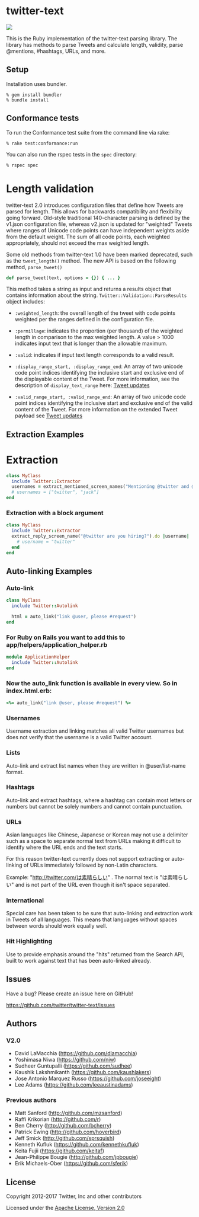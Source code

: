 # twitter-text

![](https://img.shields.io/gem/v/twitter-text.svg)

This is the Ruby implementation of the twitter-text parsing
library. The library has methods to parse Tweets and calculate length,
validity, parse @mentions, #hashtags, URLs, and more.

## Setup

Installation uses bundler.

```
% gem install bundler
% bundle install
```

## Conformance tests

To run the Conformance test suite from the command line via rake:

```
% rake test:conformance:run
```

You can also run the rspec tests in the `spec` directory:

```
% rspec spec
```

# Length validation

twitter-text 2.0 introduces configuration files that define how Tweets
are parsed for length. This allows for backwards compatibility and
flexibility going forward. Old-style traditional 140-character parsing
is defined by the v1.json configuration file, whereas v2.json is
updated for "weighted" Tweets where ranges of Unicode code points can
have independent weights aside from the default weight. The sum of all
code points, each weighted appropriately, should not exceed the max
weighted length.

Some old methods from twitter-text 1.0 have been marked deprecated,
such as the `tweet_length()` method. The new API is based on the
following method, `parse_tweet()`

```ruby
def parse_tweet(text, options = {}) { ... }
```

This method takes a string as input and returns a results object that
contains information about the
string. `Twitter::Validation::ParseResults` object includes:

* `:weighted_length`: the overall length of the tweet with code points
weighted per the ranges defined in the configuration file.

* `:permillage`: indicates the proportion (per thousand) of the weighted
length in comparison to the max weighted length. A value > 1000
indicates input text that is longer than the allowable maximum.

* `:valid`: indicates if input text length corresponds to a valid
result.

* `:display_range_start, :display_range_end`: An array of two unicode code point
indices identifying the inclusive start and exclusive end of the
displayable content of the Tweet. For more information, see
the description of `display_text_range` here:
[Tweet updates](https://developer.twitter.com/en/docs/tweets/tweet-updates)

* `:valid_range_start, :valid_range_end`: An array of two unicode code point
indices identifying the inclusive start and exclusive end of the valid
content of the Tweet. For more information on the extended Tweet
payload see [Tweet updates](https://developer.twitter.com/en/docs/tweets/tweet-updates)

## Extraction Examples

# Extraction
```ruby
class MyClass
  include Twitter::Extractor
  usernames = extract_mentioned_screen_names("Mentioning @twitter and @jack")
  # usernames = ["twitter", "jack"]
end
```

### Extraction with a block argument

```ruby
class MyClass
  include Twitter::Extractor
  extract_reply_screen_name("@twitter are you hiring?").do |username|
    # username = "twitter"
  end
end
```

## Auto-linking Examples

### Auto-link

```ruby
class MyClass
  include Twitter::Autolink

  html = auto_link("link @user, please #request")
end
```

### For Ruby on Rails you want to add this to app/helpers/application_helper.rb
```ruby
module ApplicationHelper
  include Twitter::Autolink
end
```

### Now the auto_link function is available in every view. So in index.html.erb:
```ruby
<%= auto_link("link @user, please #request") %>
```

### Usernames

Username extraction and linking matches all valid Twitter usernames but does
not verify that the username is a valid Twitter account.

### Lists

Auto-link and extract list names when they are written in @user/list-name
format.

### Hashtags

Auto-link and extract hashtags, where a hashtag can contain most letters or
numbers but cannot be solely numbers and cannot contain punctuation.

### URLs

Asian languages like Chinese, Japanese or Korean may not use a delimiter such
as a space to separate normal text from URLs making it difficult to identify
where the URL ends and the text starts.

For this reason twitter-text currently does not support extracting or
auto-linking of URLs immediately followed by non-Latin characters.

Example: "http://twitter.com/は素晴らしい" . The normal text is "は素晴らしい" and is not
part of the URL even though it isn't space separated.

### International

Special care has been taken to be sure that auto-linking and extraction work
in Tweets of all languages. This means that languages without spaces between
words should work equally well.

### Hit Highlighting

Use to provide emphasis around the "hits" returned from the Search API, built
to work against text that has been auto-linked already.

## Issues

Have a bug? Please create an issue here on GitHub!

<https://github.com/twitter/twitter-text/issues>

## Authors

### V2.0

* David LaMacchia (<https://github.com/dlamacchia>)
* Yoshimasa Niwa (<https://github.com/niw>)
* Sudheer Guntupalli (<https://github.com/sudhee>)
* Kaushik Lakshmikanth (<https://github.com/kaushlakers>)
* Jose Antonio Marquez Russo (<https://github.com/joseeight>)
* Lee Adams (<https://github.com/leeaustinadams>)

### Previous authors

* Matt Sanford (<http://github.com/mzsanford>)
* Raffi Krikorian (<http://github.com/r>)
* Ben Cherry (<http://github.com/bcherry>)
* Patrick Ewing (<http://github.com/hoverbird>)
* Jeff Smick (<http://github.com/sprsquish>)
* Kenneth Kufluk (<https://github.com/kennethkufluk>)
* Keita Fujii (<https://github.com/keitaf>)
* Jean-Philippe Bougie (<http://github.com/jpbougie>)
* Erik Michaels-Ober (<https://github.com/sferik>)

## License

Copyright 2012-2017 Twitter, Inc and other contributors

Licensed under the [Apache License, Version 2.0](http://www.apache.org/licenses/LICENSE-2.0)
